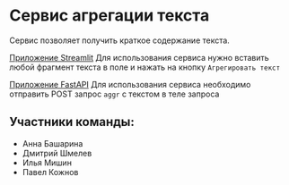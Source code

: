 # Сервис агрегации текста

Сервис позволяет получить краткое содержание текста. 

[Приложение Streamlit](https://github.com/shmedis/urfu_imo_30/blob/main/aggregation.py)
Для использования сервиса нужно вставить любой фрагмент текста в поле и нажать на кнопку `Агрегировать текст`

[Приложение FastAPI](https://github.com/shmedis/urfu_imo_30/blob/main/aggregation_api.py)
Для использования сервиса необходимо отправить POST запрос `aggr` с текстом в теле запроса


## Участники команды:
- Анна Башарина
- Дмитрий Шмелев
- Илья Mишин
- Павел Кожнов
